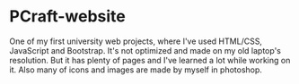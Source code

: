 # PCraft-website
One of my first university web projects, where I've used HTML/CSS, JavaScript and Bootstrap. It's not optimized and made on my old laptop's resolution. But it has plenty of pages and I've learned a lot while working on it. Also many of icons and images are made by myself in photoshop.
